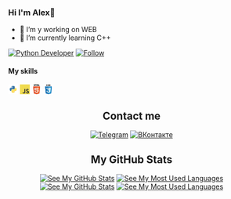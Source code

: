 ### Hi I'm Alex👋


- 🔭 I’m y working on WEB
- 🌱 I’m currently learning C++
<!-- About me -->

<a href="https://github.com/Fy5tew">
	<img
	src="https://img.shields.io/badge/Python%20Developer-blue?style=flat-square&logo=python&logoColor=white"
	alt="Python Developer"
/></a>
<a href="https://img.shields.io/github/followers/fy5tew?style=social">
	<img
	src="https://img.shields.io/github/followers/fy5tew?style=social"
	alt="Follow"
/></a>



<!-- My skills -->
<h4>My skills</h4>
<div>
	<img
	src="https://raw.githubusercontent.com/github/explore/80688e429a7d4ef2fca1e82350fe8e3517d3494d/topics/python/python.png"
	alt="Python"
	title="Python"
	height=20
	/>
	<img 
	src="https://raw.githubusercontent.com/github/explore/80688e429a7d4ef2fca1e82350fe8e3517d3494d/topics/javascript/javascript.png"
	alt="JavaScript"
	title="JavaScript"
	height=20
	/>
	<img
	src="https://raw.githubusercontent.com/github/explore/80688e429a7d4ef2fca1e82350fe8e3517d3494d/topics/html/html.png"
	alt="HTML"
	title="HTML"
	height=20
	/>
	<img 
	src="https://raw.githubusercontent.com/github/explore/80688e429a7d4ef2fca1e82350fe8e3517d3494d/topics/css/css.png"
	alt="CSS"
	title="CSS"
	height=20
	/>
</div>

<!-- My contacts -->
<div align="center">
	<h2>Contact me</h2>
	<a href="https://t.me/fy5tew">
		<img
		src=https://img.shields.io/badge/Telegram-27a7e8?style=for-the-badge&logo=telegram&logoColor=white
		alt="Telegram"
	/></a>
	<a href="https://vk.com/fy5tew">
		<img
		src="https://img.shields.io/badge/%D0%B2%D0%BA%D0%BE%D0%BD%D1%82%D0%B0%D0%BA%D1%82%D0%B5-%232E87FB.svg?&style=for-the-badge&logo=vk&logoColor=white"
		alt="ВКонтакте"
	/></a>
</div>

<!-- GitHub stats -->
<h2 align="center">My GitHub Stats</h2>

<!-- DarkMode -->
<div align="center">
	<a href="https://github-readme-stats.vercel.app/api?custom_title=GitHub%20Stats&show_icons=true&hide_rank=false&count_private=true&disable_animations=true&username=fy5tew&cache_seconds=1800&locale=en&border_color=57a5fe&theme=github_dark#gh-dark-mode-only">
		<img
		src="https://github-readme-stats.vercel.app/api?custom_title=GitHub%20Stats&show_icons=true&hide_rank=false&count_private=true&disable_animations=true&username=fy5tew&cache_seconds=1800&locale=en&border_color=57a5fe&theme=github_dark#gh-dark-mode-only"
		alt="See My GitHub Stats"
		height=160
	/></a>
	<a href="https://github-readme-stats.vercel.app/api/top-langs/?custom_title=Most%20Used%20Languages&layout=compact&langs_count=10&username=fy5tew&cache_seconds=1800&locale=en&border_color=57a5fe&theme=github_dark#gh-dark-mode-only">
		<img
		src="https://github-readme-stats.vercel.app/api/top-langs/?custom_title=Most%20Used%20Languages&layout=compact&langs_count=10&username=fy5tew&cache_seconds=1800&locale=en&border_color=57a5fe&theme=github_dark#gh-dark-mode-only"
		alt="See My Most Used Languages"
		height=160
	/></a>
</div>

<!-- LightMode -->
<div align="center">
	<a href="https://github-readme-stats.vercel.app/api?custom_title=GitHub%20Stats&show_icons=true&hide_rank=false&count_private=true&disable_animations=true&username=fy5tew&cache_seconds=1800&locale=en&border_color=57a5fe&theme=github_light#gh-light-mode-only">
		<img
		src="https://github-readme-stats.vercel.app/api?custom_title=GitHub%20Stats&show_icons=true&hide_rank=false&count_private=true&disable_animations=true&username=fy5tew&cache_seconds=1800&locale=en&border_color=57a5fe&theme=github_light#gh-light-mode-only"
		alt="See My GitHub Stats"
		height=160
	/></a>
	<a href="https://github-readme-stats.vercel.app/api/top-langs/?custom_title=Most%20Used%20Languages&layout=compact&langs_count=10&username=fy5tew&cache_seconds=1800&locale=en&border_color=57a5fe&theme=github_light#gh-light-mode-only">
		<img
		src="https://github-readme-stats.vercel.app/api/top-langs/?custom_title=Most%20Used%20Languages&layout=compact&langs_count=10&username=fy5tew&cache_seconds=1800&locale=en&border_color=57a5fe&theme=github_light#gh-light-mode-only"
		alt="See My Most Used Languages"
		height=160
	/></a>
</div>
